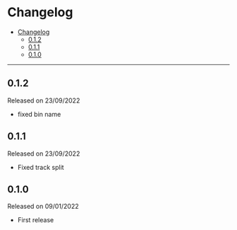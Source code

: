 # Changelog

- [Changelog](#changelog)
  - [0.1.2](#012)
  - [0.1.1](#011)
  - [0.1.0](#010)

---

## 0.1.2

Released on 23/09/2022

- fixed bin name

## 0.1.1

Released on 23/09/2022

- Fixed track split

## 0.1.0

Released on 09/01/2022

- First release
